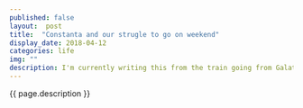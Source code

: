 ```yaml
---
published: false
layout:  post
title:  "Constanta and our strugle to go on weekend"
display_date: 2018-04-12
categories: life
img: ""
description: I'm currently writing this from the train going from Galati to Constanta with a connection at Faurei
---
```


{{ page.description }}

